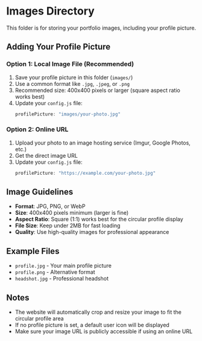 # Images Directory

This folder is for storing your portfolio images, including your profile picture.

## Adding Your Profile Picture

### Option 1: Local Image File (Recommended)
1. Save your profile picture in this folder (`images/`)
2. Use a common format like `.jpg`, `.jpeg`, or `.png`
3. Recommended size: 400x400 pixels or larger (square aspect ratio works best)
4. Update your `config.js` file:
   ```javascript
   profilePicture: "images/your-photo.jpg"
   ```

### Option 2: Online URL
1. Upload your photo to an image hosting service (Imgur, Google Photos, etc.)
2. Get the direct image URL
3. Update your `config.js` file:
   ```javascript
   profilePicture: "https://example.com/your-photo.jpg"
   ```

## Image Guidelines
- **Format**: JPG, PNG, or WebP
- **Size**: 400x400 pixels minimum (larger is fine)
- **Aspect Ratio**: Square (1:1) works best for the circular profile display
- **File Size**: Keep under 2MB for fast loading
- **Quality**: Use high-quality images for professional appearance

## Example Files
- `profile.jpg` - Your main profile picture
- `profile.png` - Alternative format
- `headshot.jpg` - Professional headshot

## Notes
- The website will automatically crop and resize your image to fit the circular profile area
- If no profile picture is set, a default user icon will be displayed
- Make sure your image URL is publicly accessible if using an online URL

